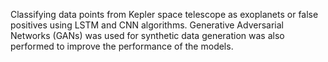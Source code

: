 Classifying data points from Kepler space telescope as exoplanets or false positives using LSTM and CNN algorithms. Generative Adversarial Networks (GANs) was used for synthetic data generation was also performed to improve the performance of the models.
